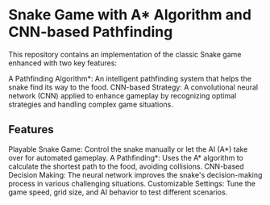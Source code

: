 

# Snake Game with A* Algorithm and CNN-based Pathfinding

This repository contains an implementation of the classic Snake game enhanced with two key features:

A Pathfinding Algorithm*: An intelligent pathfinding system that helps the snake find its way to the food.
CNN-based Strategy: A convolutional neural network (CNN) applied to enhance gameplay by recognizing optimal strategies and handling complex game situations.


## Features

Playable Snake Game: Control the snake manually or let the AI (A*) take over for automated gameplay.
A Pathfinding*: Uses the A* algorithm to calculate the shortest path to the food, avoiding collisions.
CNN-based Decision Making: The neural network improves the snake's decision-making process in various challenging situations.
Customizable Settings: Tune the game speed, grid size, and AI behavior to test different scenarios.

